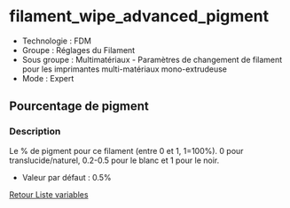 # filament_wipe_advanced_pigment

* Technologie : FDM
* Groupe : Réglages du Filament
* Sous groupe : Multimatériaux - Paramètres de changement de filament pour les imprimantes multi-matériaux mono-extrudeuse
* Mode : Expert

## Pourcentage de pigment

### Description

Le % de pigment pour ce filament (entre 0 et 1, 1=100%). 0 pour translucide/naturel, 0.2-0.5 pour le blanc et 1 pour le noir.

* Valeur par défaut : 0.5%

[Retour Liste variables](variable_list.md)